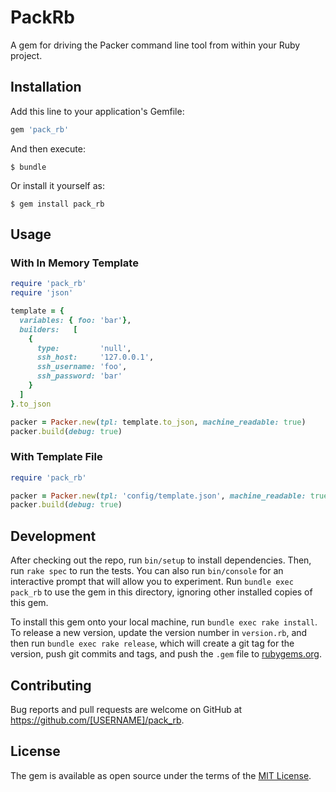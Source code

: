 # PackRb

A gem for driving the Packer command line tool from within your Ruby project.

## Installation

Add this line to your application's Gemfile:

```ruby
gem 'pack_rb'
```

And then execute:

    $ bundle

Or install it yourself as:

    $ gem install pack_rb

## Usage


### With In Memory Template
```ruby
require 'pack_rb'
require 'json'

template = {
  variables: { foo: 'bar'},
  builders:   [
    {
      type:         'null',
      ssh_host:     '127.0.0.1',
      ssh_username: 'foo',
      ssh_password: 'bar'
    }
  ]
}.to_json

packer = Packer.new(tpl: template.to_json, machine_readable: true)
packer.build(debug: true)
```

### With Template File

```ruby
require 'pack_rb'

packer = Packer.new(tpl: 'config/template.json', machine_readable: true)
packer.build(debug: true)
```

## Development

After checking out the repo, run `bin/setup` to install dependencies. Then, run `rake spec` to run the tests. You can also run `bin/console` for an interactive prompt that will allow you to experiment. Run `bundle exec pack_rb` to use the gem in this directory, ignoring other installed copies of this gem.

To install this gem onto your local machine, run `bundle exec rake install`. To release a new version, update the version number in `version.rb`, and then run `bundle exec rake release`, which will create a git tag for the version, push git commits and tags, and push the `.gem` file to [rubygems.org](https://rubygems.org).

## Contributing

Bug reports and pull requests are welcome on GitHub at https://github.com/[USERNAME]/pack_rb.


## License

The gem is available as open source under the terms of the [MIT License](http://opensource.org/licenses/MIT).

